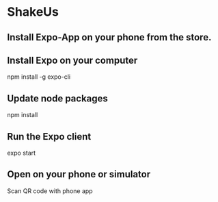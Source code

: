# ShakeUs
## Install Expo-App on your phone from the store.
## Install Expo on your computer
npm install -g expo-cli
## Update node packages
npm install
## Run the Expo client
expo start
## Open on your phone or simulator
Scan QR code with phone app
